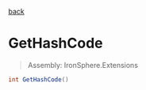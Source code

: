 ﻿

[back](/IronSphere.Extensions/types/DateTimeSpanExtension)

# GetHashCode

> Assembly: IronSphere.Extensions

```csharp
int GetHashCode()
```



 